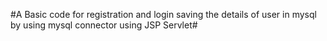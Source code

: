 #A Basic code for registration and login saving the details of user in mysql by using mysql connector using JSP Servlet#
